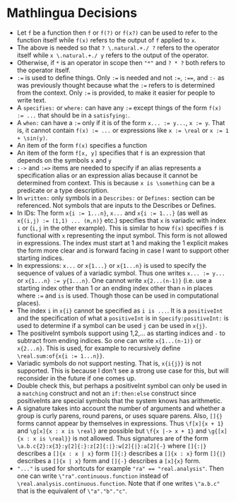 # Mathlingua Decisions
* Let `f` be a function then `f` or `f(?)` or `f(x?)` can be used to refer to the function itself while `f(x)` refers to the output of `f` applied to `x`.
* The above is needed so that `? \.natural.+./ ?` refers to the operator itself while `x \.natural.+./ y` refers to the output of the operator.
* Otherwise, if `*` is an operator in scope then `"*"` and `? * ?` both refers to the operator itself.
* `:=` is used to define things.  Only `:=` is needed and not `:=`, `:==`, and `:-` as was previously thought because what the `:=` refers to is determined from the context.  Only `:=` is provided, to make it easier for people to write text.
* A `specifies:` or `where:` can have any `:=` except things of the form `f(x) := ...` that should be in a `satisfying:`.
* A `when:` can have a `:=` only if it is of the form `x... := y...`, `x := y`.  That is, it cannot contain `f(x) := ...` or expressions like `x := \real` or `x := 1 + \sin(y)`.
* An item of the form `f(x)` specifies a function
* An item of the form `f[x, y]` specifies that `f` is an expression that depends on the symbols `x` and `y`
* `:->` and `:=>` items are needed to specify if an alias represents a specification alias or an expression alias because it cannot be determined from context.  This is because `x is \something` can be a predicate or a type description.
* In `written:` only symbols in a `Describes:` or `Defines:` section can be referenced.  Not symbols that are inputs to the Describes or Defines.
* In IDs: The form `x{i := 1...n}`, `x...` and `x{i := 1...}` (as well as `x{(i,j) := (1,1) ... (m,n)}` etc.) specifies that `x` is variadic with index `i` or (`i,j` in the other example).  This is similar to how `f(x)` specifies `f` is functional with `x` representing the input symbol.  This form is not allowed in expressions.  The index must start at 1 and making the 1 explicit makes the form more clear and is forward facing in case I want to support other starting indices.
* In expressions: `x...` or `x{1...}` or `x{1...n}` is used to specify the sequence of values of a variadic symbol.  Thus one writes `x... := y...` or `x{1...n} := y{1...n}`.   One cannot write `x{2...(n-1)}` (i.e. use a starting index other than 1 or an ending index other than `n` in places where `:=` and `is` is used.  Though those can be used in computational places).
* The index `i` in `x{i}` cannot be specified as `i is ...`.  It is a `positiveInt` and the specification of what a `positiveInt` is in `Specify:positiveInt:` is used to determine if a symbol can be used `j` can be used in `x{j}`.
* The positiveInt symbols support using 1,2,... as starting indices and `-` to subtract from ending indices.  So one can write `x{1...(n-1)}` or `x{2...n}`.  This is used, for example to recursively define `\real.sum:of{x{i := 1...n}}`.
* Variadic symbols do not support nesting.  That is, `x{i{j}}` is not supported.  This is because I don't see a strong use case for this, but will reconsider in the future if one comes up.
* Double check this, but perhaps a positiveInt symbol can only be used in a `matching` construct and not an `if:then:else` construct since positiveInts are special symbols that the system knows has arithmetic.
* A signature takes into account the number of arguments and whether a group is curly parens, round parens, or uses square parens.  Also, `[]{}` forms cannot appear by themselves in expressions.  Thus `\f[x]{x + 1}` and `\g[x]{x : x is \real}` are possible but `\f{x |-> x + 1}` and `\g{[x]{x : x is \real}}` is not allowed.  Thus signatures are of the form `\a.b.c{2}:x{3}:y[2]{:}:z[2]{:|}:w[2]{|}:a[2]{-}` where `[]{:|}` describes a `[]{x : x | x}` form `[]{:}` describes a `[]{x : x}` form `[]{|}` describes a `[]{x | x}` form and `[]{-}` describes a `[x]{x}` form.
* `"..."` is used for shortcuts for example `"ra" == "real.analysis"`.  Then one can write `\"ra".continuous.function` instead of `\real.analysis.continuous.function`.  Note that if one writes `\"a.b.c"` that is the equivalent of `\"a"."b"."c"`.
















